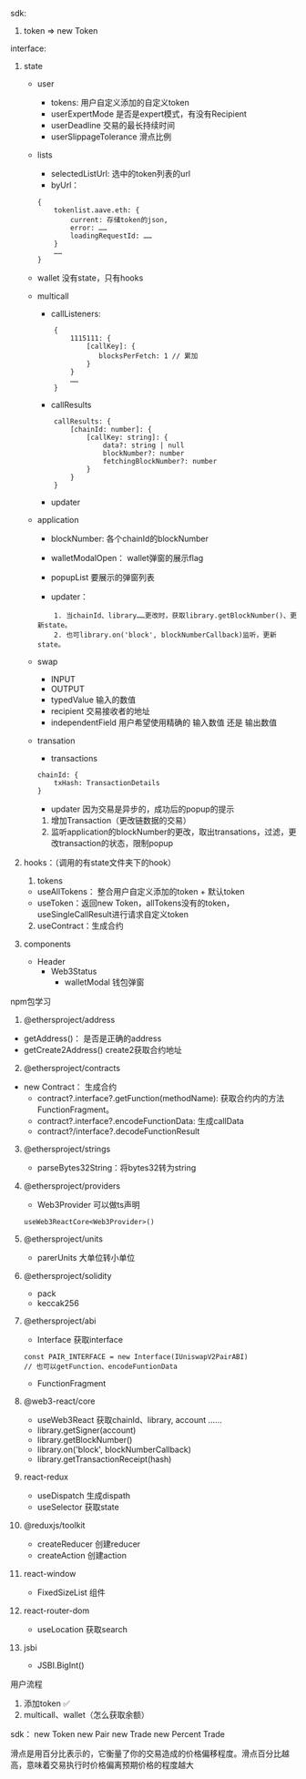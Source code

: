 sdk:
1. token => new Token

interface:
1. state
    - user
        - tokens: 用户自定义添加的自定义token
        - userExpertMode 是否是expert模式，有没有Recipient
        - userDeadline 交易的最长持续时间
        - userSlippageTolerance 滑点比例
    - lists
        - selectedListUrl: 选中的token列表的url
        - byUrl： 
        ```
        {
            tokenlist.aave.eth: {
                current: 存储token的json,
                error: ……
                loadingRequestId: ……
            }
            ……
        }
        
        ```
    - wallet
        没有state，只有hooks
    - multicall
        - callListeners: 
        ```
            {
                1115111: {
                    [callKey]: {
                       blocksPerFetch: 1 // 累加
                    }
                }
                ……
            }
        ```
        - callResults
        ```
            callResults: {
                [chainId: number]: {
                    [callKey: string]: {
                        data?: string | null
                        blockNumber?: number
                        fetchingBlockNumber?: number
                    }
                }
            }
        ```
        - updater


    - application
        - blockNumber: 各个chainId的blockNumber
        - walletModalOpen： wallet弹窗的展示flag
        - popupList 要展示的弹窗列表


        - updater： 
        ```
            1. 当chainId、library……更改时，获取library.getBlockNumber()、更新state。
            2. 也可library.on('block', blockNumberCallback)监听，更新state。
        ```
    - swap
        - INPUT
        - OUTPUT
        - typedValue 输入的数值
        - recipient 交易接收者的地址
        - independentField   用户希望使用精确的 输入数值 还是 输出数值
    - transation
        - transactions
        ```
        chainId: {
            txHash: TransactionDetails
        }
        ```
        - updater
        因为交易是异步的，成功后的popup的提示
        1. 增加Transaction（更改链数据的交易）
        2. 监听application的blockNumber的更改，取出transations，过滤，更改transaction的状态，限制popup
        

2. hooks：（调用的有state文件夹下的hook）
    1. tokens
    - useAllTokens： 整合用户自定义添加的token + 默认token
    - useToken：返回new Token，allTokens没有的token，useSingleCallResult进行请求自定义token
    2. useContract：生成合约

3. components
    - Header
        - Web3Status
            - walletModal 钱包弹窗




npm包学习
1. @ethersproject/address
 - getAddress()： 是否是正确的address
 - getCreate2Address() create2获取合约地址
2. @ethersproject/contracts
 - new Contract： 生成合约
    - contract?.interface?.getFunction(methodName): 获取合约内的方法FunctionFragment。
    - contract?.interface?.encodeFunctionData: 生成callData
    - contract?/interface?.decodeFunctionResult
3. @ethersproject/strings
    - parseBytes32String：将bytes32转为string
4. @ethersproject/providers
    - Web3Provider 可以做ts声明
    ```
    useWeb3ReactCore<Web3Provider>()
    ```
5. @ethersproject/units
    - parerUnits 大单位转小单位
6. @ethersproject/solidity
    - pack
    - keccak256 
7. @ethersproject/abi
    - Interface 获取interface
    ```
    const PAIR_INTERFACE = new Interface(IUniswapV2PairABI)
    // 也可以getFunction、encodeFuntionData
    ```
    - FunctionFragment
6. @web3-react/core
    - useWeb3React 获取chainId、library, account ……
    - library.getSigner(account)
    - library.getBlockNumber()
    - library.on('block', blockNumberCallback)
    - library.getTransactionReceipt(hash)

1. react-redux
    - useDispatch 生成dispath
    - useSelector 获取state
2. @reduxjs/toolkit
    - createReducer 创建reducer
    - createAction 创建action

1. react-window
    - FixedSizeList 组件
2. react-router-dom
    - useLocation 获取search

1. jsbi
    - JSBI.BigInt()



用户流程
1. 添加token ✅
2. multicall、wallet（怎么获取余额）

sdk：
new Token
new Pair
new Trade
new Percent
Trade



滑点是用百分比表示的，它衡量了你的交易造成的价格偏移程度。滑点百分比越高，意味着交易执行时价格偏离预期价格的程度越大